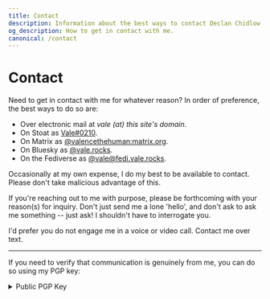 ```yaml
---
title: Contact
description: Information about the best ways to contact Declan Chidlow, including emails and instant messaging accounts. Also includes my public PGP key for verifying the validity of communications.
og_description: How to get in contact with me.
canonical: /contact
---
```


<h1 class="section" data-pagefind-filter="Content Type:Page">Contact</h1>

<div class="readable">
Need to get in contact with me for whatever reason? In order of preference, the best ways to do so are:

- Over electronic mail at _vale (at) this site's domain_.
- On Stoat as [Vale#0210](https://stoat.chat/qr?v2Zmb3JtYXRqcnFyJHVzZXIkMGZhdmF0YXJ4KmZYdm5WMlp6MmtWMWdTWkMtYm1EaW5NX2ZhSGxkbFVwSzRjZFdaSXdLM2tkaXNwbGF5TmFtZXgaMDFKRFpSREQxWVo4NEhBOEVTVDJFNUdWWFRodXNlcm5hbWVkVmFsZW1kaXNjcmltaW5hdG9yZDAyMTBiaWR4GjAxRzZBMllNSEVEMlRGVEVNTktLTUtGR0gw/w==).
- On Matrix as [@valencethehuman:matrix.org](https://matrix.to/#/@valencethehuman:matrix.org).
- On Bluesky as [@vale.rocks](https://bsky.app/profile/vale.rocks).
- On the Fediverse as [@vale@fedi.vale.rocks](https://fedi.vale.rocks/vale).

Occasionally at my own expense, I do my best to be available to contact. Please don't take malicious advantage of this.

If you're reaching out to me with purpose, please be forthcoming with your reason(s) for inquiry. Don't just send me a lone 'hello', and don't ask to ask me something -- just ask! I shouldn't have to interrogate you.

I'd prefer you do not engage me in a voice or video call. Contact me over text.

---

If you need to verify that communication is genuinely from me, you can do so using my PGP key:

<details>
    <summary>Public PGP Key</summary>

```plaintext
-----BEGIN PGP PUBLIC KEY BLOCK-----

xjMEYkrOGRYJKwYBBAHaRw8BAQdA1eQ/ZUfNUkptJe3w0tyW7kXarXNVZXHC
qTmHmFpslEfNM2RlY2xhbi5jaGlkbG93QHByb3Rvbi5tZSA8ZGVjbGFuLmNo
aWRsb3dAcHJvdG9uLm1lPsKPBBAWCgAgBQJiSs4ZBgsJBwgDAgQVCAoCBBYC
AQACGQECGwMCHgEAIQkQs7aHf+j+NUcWIQQ6mb94ujTvknzAW76ztod/6P41
R1frAP9fgRryht+aAP4nAWRWCFHbZu3Sy58WTsOP53CmwKbk5QD/cs2WeMih
rUUbFJoi+HoBaSCYLRqurMlwdnwogSSsMQ3OOARiSs4ZEgorBgEEAZdVAQUB
AQdAEHRLCnSzXVOMjE9SN7G75dzVfph1FZf0vdJLzVJ0GHIDAQgHwngEGBYI
AAkFAmJKzhkCGwwAIQkQs7aHf+j+NUcWIQQ6mb94ujTvknzAW76ztod/6P41
R57UAP9SF1sHPt4f2LIB+B51JVxUJBdvPl7lsWY8cVgsVJA9YQEA5YyhSO+W
e3zepzmyaBeudv+k3OBiSP6s2bSt03CRHQg=
=hxGd

-----END PGP PUBLIC KEY BLOCK-----
```

</details>

</div>
